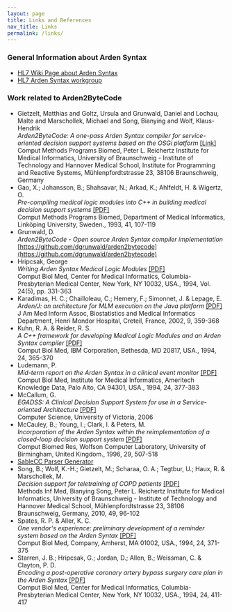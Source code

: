 ```yaml
---
layout: page
title: Links and References
nav_title: Links
permalink: /links/
---
```


### General Information about Arden Syntax

*   [HL7 Wiki Page about Arden Syntax](http://wiki.hl7.org/index.php?title=Product_Arden)
*   [HL7 Arden Syntax workgroup](http://www.hl7.org/special/Committees/arden/index.cfm)

### Work related to Arden2ByteCode

*   Gietzelt, Matthias and Goltz, Ursula and Grunwald, Daniel and Lochau, Malte and Marschollek, Michael and Song, Bianying and Wolf, Klaus-Hendrik  
    _Arden2ByteCode: A one-pass Arden Syntax compiler for service-oriented decision support systems based on the OSGi platform_ [[Link]](http://dx.doi.org/10.1016/j.cmpb.2011.11.003)  
    Comput Methods Programs Biomed, Peter L. Reichertz Institute for Medical Informatics, University of Braunschweig - Institute of Technology and Hannover Medical School, Institute for Programming and Reactive Systems, Mühlenpfordtstrasse 23, 38106 Braunschweig, Germany
*   Gao, X.; Johansson, B.; Shahsavar, N.; Arkad, K.; Ahlfeldt, H. & Wigertz, O.  
    _Pre-compiling medical logic modules into C++ in building medical decision support systems_ [[PDF]](http://www.sciencedirect.com/science/article/pii/0169260793900702)  
    Comput Methods Programs Biomed, Department of Medical Informatics, Linköping University, Sweden., 1993, 41, 107-119
*   Grunwald, D.  
    _Arden2ByteCode - Open source Arden Syntax compiler implementation_  
    [https://github.com/dgrunwald/arden2bytecode](https://github.com/dgrunwald/arden2bytecode)
*   Hripcsak, George  
    _Writing Arden Syntax Medical Logic Modules_ [[PDF]](http://www.sciencedirect.com/science/article/pii/0010482594900027)  
    Comput Biol Med, Center for Medical Informatics, Columbia-Presbyterian Medical Center, New York, NY 10032, USA., 1994, Vol. 24(5), pp. 331-363
*   Karadimas, H. C.; Chailloleau, C.; Hemery, F.; Simonnet, J. & Lepage, E.  
    _Arden/J: an architecture for MLM execution on the Java platform_ [[PDF]](http://171.67.114.118/content/9/4/359.full)  
    J Am Med Inform Assoc, Biostatistics and Medical Informatics Department, Henri Mondor Hospital, Creteil, France, 2002, 9, 359-368
*   Kuhn, R. A. & Reider, R. S.  
    _A C++ framework for developing Medical Logic Modules and an Arden Syntax compiler_ [[PDF]](http://www.sciencedirect.com/science/article/pii/0010482594900035)  
    Comput Biol Med, IBM Corporation, Bethesda, MD 20817, USA., 1994, 24, 365-370
*   Ludemann, P.  
    _Mid-term report on the Arden Syntax in a clinical event monitor_ [[PDF]](http://www.sciencedirect.com/science/article/pii/0010482594900051)  
    Comput Biol Med, Institute for Medical Informatics, Ameritech Knowledge Data, Palo Alto, CA 94301, USA., 1994, 24, 377-383
*   McCallum, G.  
    _EGADSS: A Clinical Decision Support System for use in a Service- oriented Architecture_ [[PDF]](http://dspace.library.uvic.ca:8080/handle/1828/2296)  
    Computer Science, University of Victoria, 2006  
*   McCauley, B.; Young, I.; Clark, I. & Peters, M.  
    _Incorporation of the Arden Syntax within the reimplementation of a closed-loop decision support system_ [[PDF]](http://www.sciencedirect.com/science/article/pii/S0010480996900373)  
    Comput Biomed Res, Wolfson Computer Laboratory, University of Birmingham, United Kingdom., 1996, 29, 507-518
*   [SableCC Parser Generator](http://sablecc.org/)
*   Song, B.; Wolf, K.-H.; Gietzelt, M.; Scharaa, O. A.; Tegtbur, U.; Haux, R. & Marschollek, M.  
    _Decision support for teletraining of COPD patients_ [[PDF]](http://ieeexplore.ieee.org/xpls/abs_all.jsp?arnumber=5191193&tag=1)  
    Methods Inf Med, Bianying Song, Peter L. Reichertz Institute for Medical Informatics, University of Braunschweig - Institute of Technology and Hannover Medical School, Mühlenpfordtstrasse 23, 38106 Braunschweig, Germany, 2010, 49, 96-102
*   Spates, R. P. & Aller, K. C.  
    _One vendor's experience: preliminary development of a reminder system based on the Arden Syntax_ [[PDF]](http://www.sciencedirect.com/science/article/pii/0010482594900043)  
    Comput Biol Med, Company, Amherst, MA 01002, USA., 1994, 24, 371-375
*   Starren, J. B.; Hripcsak, G.; Jordan, D.; Allen, B.; Weissman, C. & Clayton, P. D.  
    _Encoding a post-operative coronary artery bypass surgery care plan in the Arden Syntax_ [[PDF]](http://www.sciencedirect.com/science/article/pii/0010482594900108)  
    Comput Biol Med, Center for Medical Informatics, Columbia-Presbyterian Medical Center, New York, NY 10032, USA., 1994, 24, 411-417